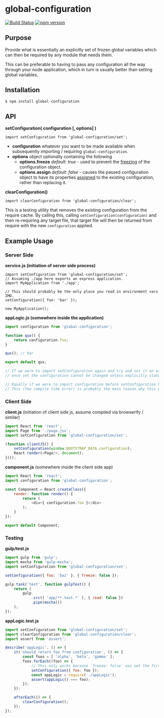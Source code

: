 # global-configuration

[![Build Status](https://travis-ci.org/Josh-a-e/global-configuration.svg?branch=master)](https://travis-ci.org/Josh-a-e/global-configuration)
[![npm version](https://badge.fury.io/js/global-configuration.svg)](http://badge.fury.io/js/global-configuration)

## Purpose

Provide what is essentially an explicitly set of frozen global variables which can then be required by any module that needs them.

This can be preferable to having to pass any configuration all the way through your node application, which in turn is usually better than setting global variables.

## Installation

```bash
$ npm install global-configuration
```

## API

__setConfiguration( configuration [, options] )__

```es6
import setConfiguration from 'global-configuration/set';
```

- __configuration__ whatever you want to be made available when subsequently importing / requiring `global-configuration`.
- __options__ object optionally containing the following
    - __options.freeze__ _default: true_ - used to prevent the [freezing](https://developer.mozilla.org/en-US/docs/Web/JavaScript/Reference/Global_Objects/Object/freeze) of the configuration object.
    - __options.assign__ _default: false_ - causes the passed configuration object to have its properties [assigned](https://developer.mozilla.org/en-US/docs/Web/JavaScript/Reference/Global_Objects/Object/assign) to the existing configuration, rather than replacing it.

__clearConfiguration()__

```es6
import clearConfiguration from 'global-configuration/clear';
```

This is a testing utility that removes the existing configuration from the require cache. By calling this, calling `setConfiguration(configuration)` and then re-requiring any target file, that target file will then be returned from require with the new `configuration` applied.





## Example Usage

### Server Side

__service.js (initiation of server side process)__
```es6
import setConfiguration from 'global-configuration/set';
// Assuming ./app here exports an express application.
import MyApplication from './app';

// This should probably be the only place you read in environment vars IMO.
setConfiguration({ foo: 'bar' });

new MyApplication();
```

__appLogic.js (somewhere inside the application)__
````js
import configuration from 'global-configuration';

function qux() {
    return configuration.foo;
}

qux(); // bar

export default qux;

// If we were to import setConfiguration again and try and set it an error would be thrown:
// once set the configuration cannot be changed unless explicitly stated the first time it is called.

// Equally if we were to import configuration before setConfiguration had been called an error would get thrown at compile time.
// This (the compile time error) is probably the main reason why this package was written.
````

### Client Side

__client.js__ (initiation of client side js, assume compiled via browserify / similar)
````js
import React from 'react';
import Page from './page.jsx';
import setConfiguration from 'global-configuration/set';

(function clientJS() {
    setConfiguration(window.BOOTSTRAP_DATA.configuration);
    React.render(<Page/>, document);
}());
````

__component.js__ (somewhere inside the client side app)
````js
import React from 'react';
import configuration from 'global-configuration';

const Component = React.createClass({
    render: function render() {
        return (
            <div>{ configuration.foo }</div>
        );
    }
});

export default Component;
````

### Testing

__gulp/test.js__
````js
import gulp from 'gulp';
import mocha from 'gulp-mocha';
import setConfiguration from 'global-configuration/set';

setConfiguration({ foo: 'baz' }, { freeze: false });

gulp.task('test', function gulpTest() {
    return (
        gulp
            .src([ 'app/**.test.*' ], { read: false })
            .pipe(mocha())
    );
});
````

__appLogic.test.js__
````js
import setConfiguration from 'global-configuration/set';
import clearConfiguration from 'global-configuration/clear';
import assert from 'assert';

describe('appLogic', () => {
    it('should return foo from configuration', () => {
        const foos = [ 'alpha', 'beta', 'gamma' ];
        foos.forEach((foo) => {
            // This only works because `freeze: false` was set the first time set was called (in gulp/test.js).
            setConfiguration({ foo: foo });
            const appLogic = require('./appLogic');
            assert(appLogic() === foo);
        });
    });

    afterEach(() => {
        clearConfiguration();
    });
});
````
